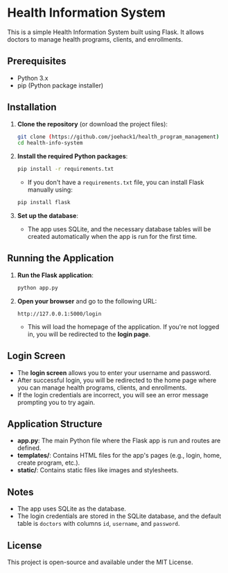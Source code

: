 # Health Information System

This is a simple Health Information System built using Flask. It allows doctors to manage health programs, clients, and enrollments.

## Prerequisites

- Python 3.x
- pip (Python package installer)

## Installation

1. **Clone the repository** (or download the project files):
   ```bash
   git clone (https://github.com/joehack1/health_program_management)
   cd health-info-system
   ```

2. **Install the required Python packages**:
   ```bash
   pip install -r requirements.txt
   ```

   * If you don't have a `requirements.txt` file, you can install Flask manually using:
   ```bash
   pip install flask
   ```

3. **Set up the database**:
   * The app uses SQLite, and the necessary database tables will be created automatically when the app is run for the first time.

## Running the Application

1. **Run the Flask application**:
   ```bash
   python app.py
   ```

2. **Open your browser** and go to the following URL:
   ```
   http://127.0.0.1:5000/login
   ```

   * This will load the homepage of the application. If you're not logged in, you will be redirected to the **login page**.

## Login Screen

* The **login screen** allows you to enter your username and password.
* After successful login, you will be redirected to the home page where you can manage health programs, clients, and enrollments.
* If the login credentials are incorrect, you will see an error message prompting you to try again.

## Application Structure

* **app.py**: The main Python file where the Flask app is run and routes are defined.
* **templates/**: Contains HTML files for the app's pages (e.g., login, home, create program, etc.).
* **static/**: Contains static files like images and stylesheets.

## Notes

* The app uses SQLite as the database.
* The login credentials are stored in the SQLite database, and the default table is `doctors` with columns `id`, `username`, and `password`.

## License

This project is open-source and available under the MIT License.
